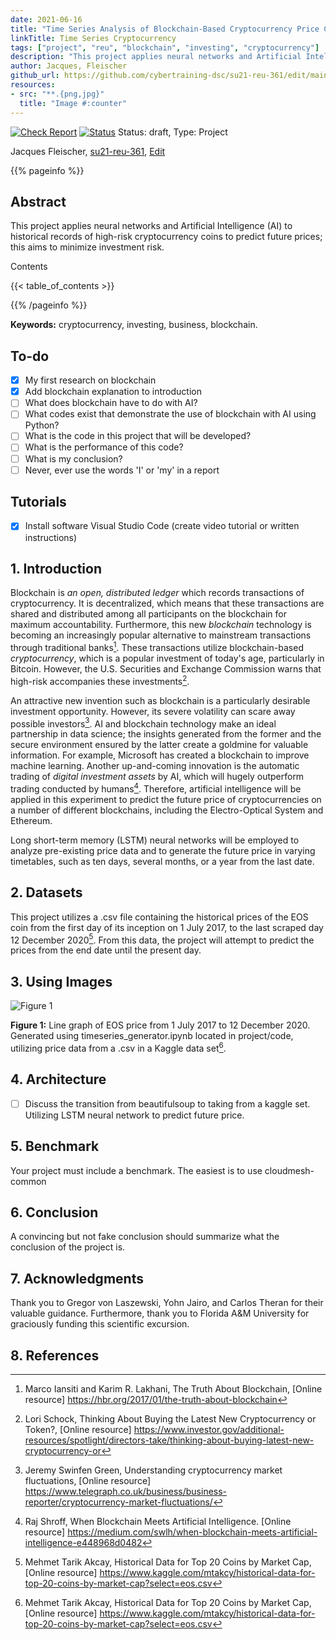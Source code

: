 ```yaml
---
date: 2021-06-16
title: "Time Series Analysis of Blockchain-Based Cryptocurrency Price Changes"
linkTitle: Time Series Cryptocurrency
tags: ["project", "reu", "blockchain", "investing", "cryptocurrency"]
description: "This project applies neural networks and Artificial Intelligence (AI) to historical records of high-risk cryptocurrency coins to predict future prices; this aims to minimize investment risk."
author: Jacques, Fleischer
github_url: https://github.com/cybertraining-dsc/su21-reu-361/edit/main/project/index.md
resources:
- src: "**.{png,jpg}"
  title: "Image #:counter"
---
```


[![Check Report](https://github.com/cybertraining-dsc/su21-reu-361/workflows/Check%20Report/badge.svg)](https://github.com/cybertraining-dsc/su21-reu-361/actions)
[![Status](https://github.com/cybertraining-dsc/su21-reu-361/workflows/Status/badge.svg)](https://github.com/cybertraining-dsc/su21-reu-361/actions)
Status: draft, Type: Project


Jacques Fleischer, [su21-reu-361](https://github.com/cybertraining-dsc/su21-reu-361), [Edit](https://github.com/cybertraining-dsc/su21-reu-361/blob/main/project/index.md)

{{% pageinfo %}}

## Abstract

This project applies neural networks and Artificial Intelligence (AI) to historical records of high-risk cryptocurrency coins to predict future prices; this aims to minimize investment risk.

Contents

{{< table_of_contents >}}

{{% /pageinfo %}}

**Keywords:** cryptocurrency, investing, business, blockchain. 

## To-do

- [x] My first research on blockchain
- [x] Add blockchain explanation to introduction
- [ ] What does blockchain have to do with AI?
- [ ] What codes exist that demonstrate the use of blockchain with AI using Python?
- [ ] What is the code in this project that will be developed?
- [ ] What is the performance of this code?
- [ ] What is my conclusion?
- [ ] Never, ever use the words 'I' or 'my' in a report

## Tutorials

- [x] Install software Visual Studio Code (create video tutorial or written instructions)

## 1. Introduction

Blockchain is *an open, distributed ledger* which records transactions of cryptocurrency. It is decentralized, which means that these transactions are shared and distributed among all participants on the blockchain for maximum accountability. Furthermore, this new *blockchain* technology is becoming an increasingly popular alternative to mainstream transactions through traditional banks[^2]. These transactions utilize blockchain-based *cryptocurrency*, which is a popular investment of today's age, particularly in Bitcoin. However, the U.S. Securities and Exchange Commission warns that high-risk accompanies these investments[^1]. 

An attractive new invention such as blockchain is a particularly desirable investment opportunity. However, its severe volatility can scare away possible investors[^3]. AI and blockchain technology make an ideal partnership in data science; the insights generated from the former and the secure environment ensured by the latter create a goldmine for valuable information. For example, Microsoft has created a blockchain to improve machine learning. Another up-and-coming innovation is the automatic trading of *digital investment assets* by AI, which will hugely outperform trading conducted by humans[^5]. Therefore, artificial intelligence will be applied in this experiment to predict the future price of cryptocurrencies on a number of different blockchains, including the Electro-Optical System and Ethereum.

Long short-term memory (LSTM) neural networks will be employed to analyze pre-existing price data and to generate the future price in varying timetables, such as ten days, several months, or a year from the last date. 

## 2. Datasets

This project utilizes a .csv file containing the historical prices of the EOS coin from the first day of its inception on 1 July 2017, to the last scraped day 12 December 2020[^4]. From this data, the project will attempt to predict the prices from the end date until the present day.

## 3. Using Images

![Figure 1](https://raw.githubusercontent.com/cybertraining-dsc/su21-reu-361/main/project/images/eos_price.png)

**Figure 1:** Line graph of EOS price from 1 July 2017 to 12 December 2020. Generated using timeseries_generator.ipynb located in project/code, utilizing price data from a .csv in a Kaggle data set[^4].

## 4. Architecture

- [ ] Discuss the transition from beautifulsoup to taking from a kaggle set. Utilizing LSTM neural network to predict future price.

## 5. Benchmark

Your project must include a benchmark. The easiest is to use cloudmesh-common
 
## 6. Conclusion

A convincing but not fake conclusion should summarize what the conclusion of the project is.

## 7. Acknowledgments

Thank you to Gregor von Laszewski, Yohn Jairo, and Carlos Theran for their valuable guidance. Furthermore, thank you to Florida A&M University for graciously funding this scientific excursion.

## 8. References

[^1]: Lori Schock, Thinking About Buying the Latest New Cryptocurrency or Token?, [Online resource] 
      <https://www.investor.gov/additional-resources/spotlight/directors-take/thinking-about-buying-latest-new-cryptocurrency-or>


[^2]: Marco Iansiti and Karim R. Lakhani, The Truth About Blockchain, [Online resource] 
      <https://hbr.org/2017/01/the-truth-about-blockchain>


[^3]: Jeremy Swinfen Green, Understanding cryptocurrency market fluctuations, [Online resource] 
      <https://www.telegraph.co.uk/business/business-reporter/cryptocurrency-market-fluctuations/>


[^4]: Mehmet Tarik Akcay, Historical Data for Top 20 Coins by Market Cap, [Online resource]
      <https://www.kaggle.com/mtakcy/historical-data-for-top-20-coins-by-market-cap?select=eos.csv>
      
      
[^5]: Raj Shroff, When Blockchain Meets Artificial Intelligence. [Online resource]
      <https://medium.com/swlh/when-blockchain-meets-artificial-intelligence-e448968d0482>



